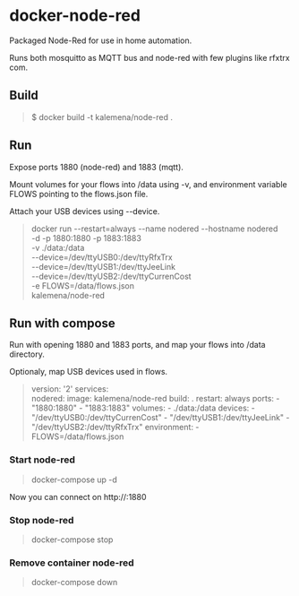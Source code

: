 # docker-node-red

Packaged Node-Red for use in home automation.

Runs both mosquitto as MQTT bus and node-red with few plugins like rfxtrx com.

## Build

> $ docker build -t kalemena/node-red .

## Run

Expose ports 1880 (node-red) and 1883 (mqtt).

Mount volumes for your flows into /data using -v, and environment variable FLOWS pointing to the flows.json file. 

Attach your USB devices using --device.

> docker run --restart=always --name nodered --hostname nodered \
	-d -p 1880:1880 -p 1883:1883 \
	-v ./data:/data \
	--device=/dev/ttyUSB0:/dev/ttyRfxTrx \
	--device=/dev/ttyUSB1:/dev/ttyJeeLink \
	--device=/dev/ttyUSB2:/dev/ttyCurrenCost \
	-e FLOWS=/data/flows.json \
	kalemena/node-red

## Run with compose

Run with opening 1880 and 1883 ports, and map your flows into /data directory.

Optionaly, map USB devices used in flows.


>  version: '2'
>  services:  
>    nodered:
>      image: kalemena/node-red
>      build: .
>      restart: always
>      ports:
>       - "1880:1880"
>       - "1883:1883"
>      volumes:
>       - ./data:/data
>      devices:
>       - "/dev/ttyUSB0:/dev/ttyCurrenCost"
>       - "/dev/ttyUSB1:/dev/ttyJeeLink"
>       - "/dev/ttyUSB2:/dev/ttyRfxTrx"
>      environment:
>       - FLOWS=/data/flows.json


### Start node-red

> docker-compose up -d

Now you can connect on http://<you host>:1880

### Stop node-red

> docker-compose stop

### Remove container node-red

> docker-compose down

